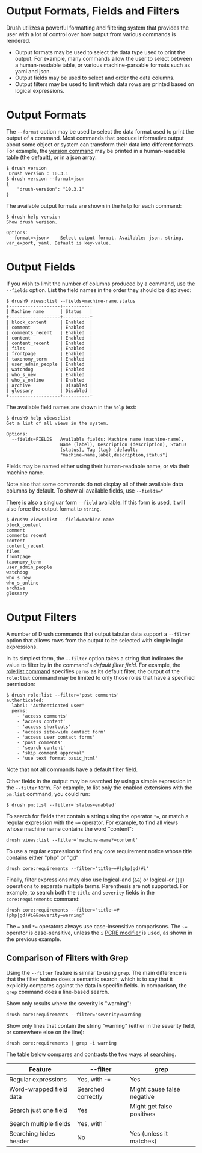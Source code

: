 Output Formats, Fields and Filters
==================================

Drush utilizes a powerful formatting and filtering system that provides the user with a lot of control over how output from various commands is rendered.

* Output formats may be used to select the data type used to print the output. For example, many commands allow the user to select between a human-readable table, or various machine-parsable formats such as yaml and json.
* Output fields may be used to select and order the data columns.
* Output filters may be used to limit which data rows are printed based on logical expressions.

Output Formats
==============

The `--format` option may be used to select the data format used to print the output of a command. Most commands that produce informative output about some object or system can transform their data into different formats. For example, the [version command](https://www.drush.org/commands/10.x/version/) may be printed in a human-readable table (the default), or in a json array:
```
$ drush version
 Drush version : 10.3.1
$ drush version --format=json
{
    "drush-version": "10.3.1"
}
```
The available output formats are shown in the `help` for each command:
```
$ drush help version
Show drush version.

Options:
 --format=<json>    Select output format. Available: json, string, var_export, yaml. Default is key-value.
```

Output Fields
=============

If you wish to limit the number of columns produced by a command, use the `--fields` option. List the field names in the order they should be displayed:
```
$ drush9 views:list --fields=machine-name,status
+-------------------+----------+
| Machine name      | Status   |
+-------------------+----------+
| block_content     | Enabled  |
| comment           | Enabled  |
| comments_recent   | Enabled  |
| content           | Enabled  |
| content_recent    | Enabled  |
| files             | Enabled  |
| frontpage         | Enabled  |
| taxonomy_term     | Enabled  |
| user_admin_people | Enabled  |
| watchdog          | Enabled  |
| who_s_new         | Enabled  |
| who_s_online      | Enabled  |
| archive           | Disabled |
| glossary          | Disabled |
+-------------------+----------+
```
The available field names are shown in the `help` text:
```
$ drush9 help views:list
Get a list of all views in the system.

Options:
  --fields=FIELDS   Available fields: Machine name (machine-name),     
                    Name (label), Description (description), Status    
                    (status), Tag (tag) [default:                      
                    "machine-name,label,description,status"]           
```
Fields may be named either using their human-readable name, or via their machine name.

Note also that some commands do not display all of their available data columns by default. To show all available fields, use `--fields=*`

There is also a singluar form `--field` available. If this form is used, it will also force the output format to `string`.
```
$ drush9 views:list --field=machine-name 
block_content
comment
comments_recent
content
content_recent
files
frontpage
taxonomy_term
user_admin_people
watchdog
who_s_new
who_s_online
archive
glossary
```

Output Filters
==============

A number of Drush commands that output tabular data support a `--filter` option that allows rows from the output to be selected with simple logic expressions.

In its simplest form, the `--filter` option takes a string that indicates the value to filter by in the command's *default filter field*. For example, the [role:list command](https://www.drush.org/commands/10.x/role_list/) specifies `perms` as its default filter; the output of the `role:list` command may be limited to only those roles that have a specified permission:
```
$ drush role:list --filter='post comments'
authenticated:
  label: 'Authenticated user'
  perms:
    - 'access comments'
    - 'access content'
    - 'access shortcuts'
    - 'access site-wide contact form'
    - 'access user contact forms'
    - 'post comments'
    - 'search content'
    - 'skip comment approval'
    - 'use text format basic_html'
```
Note that not all commands have a default filter field.

Other fields in the output may be searched by using a simple expression in the `--filter` term. For example, to list only the enabled extensions with the `pm:list` command, you could run:
```
$ drush pm:list --filter='status=enabled'
```
To search for fields that contain a string using the operator `*=`, or match a regular expression with the `~=` operator. For example, to find all views whose machine name contains the word "content":
```
drush views:list --filter='machine-name*=content'
```
To use a regular expression to find any core requirement notice whose title contains either "php" or "gd"
```
drush core:requirements --filter='title~=#(php|gd)#i'
```
Finally, filter expressions may also use logical-and (`&&`) or logical-or (`||`) operations to separate multiple terms.  Parenthesis are not supported. For example, to search both the `title` and `severity` fields in the `core:requirements` command:
```
drush core:requirements --filter='title~=#(php|gd)#i&&severity=warning'
```

The `=` and `*=` operators always use case-insensitive comparisons. The `~=` operator is case-sensitive, unless the `i` [PCRE modifier](http://php.net/manual/en/reference.pcre.pattern.modifiers.php) is used, as shown in the previous example.

Comparison of Filters with Grep
-------------------------------

Using the `--filter` feature is similar to using `grep`. The main difference is that the filter feature does a semantic search, which is to say that it explicitly compares against the data in specific fields. In comparison, the `grep` command does a line-based search.

Show only results where the severity is "warning":

`drush core:requirements --filter='severity=warning'`

Show only lines that contain the string "warning" (either in the severity field, or somewhere else on the line):

`drush core:requirements | grep -i warning`

The table below compares and contrasts the two ways of searching.

| Feature                 | --filter            | grep                       |
| ----------------------- | ------------------- | -------------------------- |
| Regular expressions     | Yes, with `~=`      | Yes                        |
| Word-wrapped field data | Searched correctly  | Might cause false negative |
| Search just one field   | Yes                 | Might get false positives  |
| Search multiple fields  | Yes, with `||`/`&&` | Yes (line-based searching) |
| Searching hides header  | No                  | Yes (unless it matches)    |
